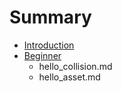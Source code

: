# Summary

* [Introduction](README.md)
* [Beginner](beginner/beginner-intro.md)
   * hello_collision.md
   * hello_asset.md

